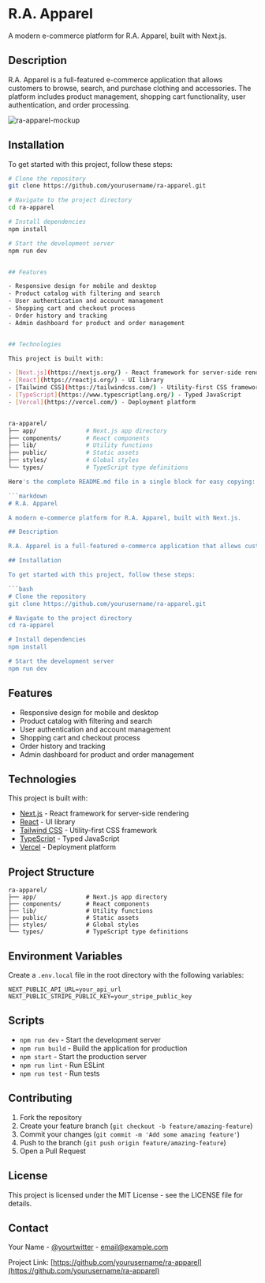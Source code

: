 # R.A. Apparel

A modern e-commerce platform for R.A. Apparel, built with Next.js.

## Description

R.A. Apparel is a full-featured e-commerce application that allows customers to browse, search, and purchase clothing and accessories. The platform includes product management, shopping cart functionality, user authentication, and order processing.

![ra-apparel-mockup](https://github.com/user-attachments/assets/09149fef-6713-4b55-b918-b04b067b8651)

## Installation

To get started with this project, follow these steps:

```bash
# Clone the repository
git clone https://github.com/yourusername/ra-apparel.git

# Navigate to the project directory
cd ra-apparel

# Install dependencies
npm install

# Start the development server
npm run dev


## Features

- Responsive design for mobile and desktop
- Product catalog with filtering and search
- User authentication and account management
- Shopping cart and checkout process
- Order history and tracking
- Admin dashboard for product and order management


## Technologies

This project is built with:

- [Next.js](https://nextjs.org/) - React framework for server-side rendering
- [React](https://reactjs.org/) - UI library
- [Tailwind CSS](https://tailwindcss.com/) - Utility-first CSS framework
- [TypeScript](https://www.typescriptlang.org/) - Typed JavaScript
- [Vercel](https://vercel.com/) - Deployment platform


ra-apparel/
├── app/              # Next.js app directory
├── components/       # React components
├── lib/              # Utility functions
├── public/           # Static assets
├── styles/           # Global styles
└── types/            # TypeScript type definitions

Here's the complete README.md file in a single block for easy copying:

```markdown
# R.A. Apparel

A modern e-commerce platform for R.A. Apparel, built with Next.js.

## Description

R.A. Apparel is a full-featured e-commerce application that allows customers to browse, search, and purchase clothing and accessories. The platform includes product management, shopping cart functionality, user authentication, and order processing.

## Installation

To get started with this project, follow these steps:

```bash
# Clone the repository
git clone https://github.com/yourusername/ra-apparel.git

# Navigate to the project directory
cd ra-apparel

# Install dependencies
npm install

# Start the development server
npm run dev
```

## Features

- Responsive design for mobile and desktop
- Product catalog with filtering and search
- User authentication and account management
- Shopping cart and checkout process
- Order history and tracking
- Admin dashboard for product and order management


## Technologies

This project is built with:

- [Next.js](https://nextjs.org/) - React framework for server-side rendering
- [React](https://reactjs.org/) - UI library
- [Tailwind CSS](https://tailwindcss.com/) - Utility-first CSS framework
- [TypeScript](https://www.typescriptlang.org/) - Typed JavaScript
- [Vercel](https://vercel.com/) - Deployment platform


## Project Structure

```plaintext
ra-apparel/
├── app/              # Next.js app directory
├── components/       # React components
├── lib/              # Utility functions
├── public/           # Static assets
├── styles/           # Global styles
└── types/            # TypeScript type definitions
```

## Environment Variables

Create a `.env.local` file in the root directory with the following variables:

```plaintext
NEXT_PUBLIC_API_URL=your_api_url
NEXT_PUBLIC_STRIPE_PUBLIC_KEY=your_stripe_public_key
```

## Scripts

- `npm run dev` - Start the development server
- `npm run build` - Build the application for production
- `npm start` - Start the production server
- `npm run lint` - Run ESLint
- `npm run test` - Run tests


## Contributing

1. Fork the repository
2. Create your feature branch (`git checkout -b feature/amazing-feature`)
3. Commit your changes (`git commit -m 'Add some amazing feature'`)
4. Push to the branch (`git push origin feature/amazing-feature`)
5. Open a Pull Request


## License

This project is licensed under the MIT License - see the LICENSE file for details.

## Contact

Your Name - [@yourtwitter](https://twitter.com/yourtwitter) - [email@example.com](mailto:email@example.com)

Project Link: [https://github.com/yourusername/ra-apparel](https://github.com/yourusername/ra-apparel)
